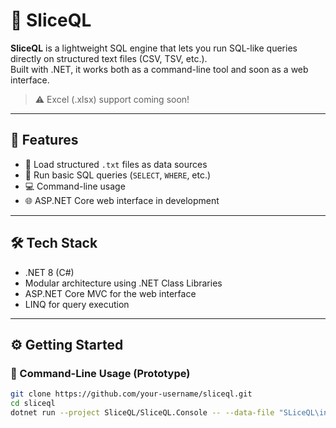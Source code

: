 # 🧩 SliceQL

**SliceQL** is a lightweight SQL engine that lets you run SQL-like queries directly on structured text files (CSV, TSV, etc.).  
Built with .NET, it works both as a command-line tool and soon as a web interface.

> ⚠️ Excel (.xlsx) support coming soon!

---

## 🚀 Features

- 📂 Load structured `.txt` files as data sources
- 🧠 Run basic SQL queries (`SELECT`, `WHERE`, etc.)
- 💻 Command-line usage
- 🌐 ASP.NET Core web interface in development

---

## 🛠️ Tech Stack

- .NET 8 (C#)
- Modular architecture using .NET Class Libraries
- ASP.NET Core MVC for the web interface
- LINQ for query execution

---

## ⚙️ Getting Started

### 🔧 Command-Line Usage (Prototype)

```bash
git clone https://github.com/your-username/sliceql.git
cd sliceql
dotnet run --project SliceQL/SliceQL.Console -- --data-file "SLiceQL\inputs\tableName.txt" -s "SELECT * FROM tableName WHERE FamilyName='Jean';"


